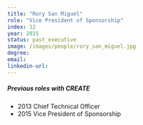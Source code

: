 ```yaml
---
title: "Rory San Miguel"
role: "Vice President of Sponsorship"
index: 12
year: 2015
status: past_executive
image: /images/people/rory_san_miguel.jpg
degree:
email:
linkedin-url:
---
```

##### Previous roles with CREATE

- 2013 Chief Technical Officer
- 2015 Vice President of Sponsorship
